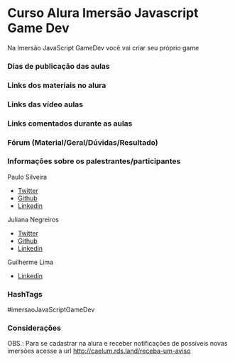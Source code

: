 # Curso Alura Imersão Javascript Game Dev
Na Imersão JavaScript GameDev você vai criar seu próprio game

### Dias de publicação das aulas

### Links dos materiais no alura

### Links das vídeo aulas

### Links comentados durante as aulas

### Fórum (Material/Geral/Dúvidas/Resultado)

### Informações sobre os palestrantes/participantes
Paulo Silveira
  - [Twitter](https://twitter.com/paulo_caelum)
  - [Github](https://github.com/peas)
  - [Linkedin](https://www.linkedin.com/in/paulosilveira/)

Juliana Negreiros
  - [Twitter](https://twitter.com/juunegreiros)
  - [Github](https://github.com/juunegreiros)
  - [Linkedin](https://www.linkedin.com/in/juliananegreiros/)
  
Guilherme Lima
  - [Linkedin](https://www.linkedin.com/in/guilherme-lima-458925178/)

### HashTags

#imersaoJavaScriptGameDev

### Considerações

OBS.: Para se cadastrar na alura e receber notificações de possíveis novas imersões acesse a url http://caelum.rds.land/receba-um-aviso
